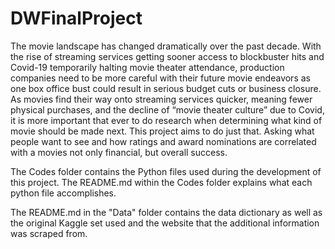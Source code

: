 # DWFinalProject

The movie landscape has changed dramatically over the past decade. With the rise of streaming services getting sooner access to blockbuster hits and Covid-19 temporarily halting movie theater attendance, production companies need to be more careful with their future movie endeavors as one box office bust could result in serious budget cuts or business closure. As movies find their way onto streaming services quicker, meaning fewer physical purchases, and the decline of “movie theater culture” due to Covid, it is more important that ever to do research when determining what kind of movie should be made next. This project aims to do just that. Asking what people want to see and how ratings and award nominations are correlated with a movies not only financial, but overall success.

The Codes folder contains the Python files used during the development of this project. The README.md within the Codes folder explains what each python file accomplishes.

The README.md in the "Data" folder contains the data dictionary as well as the original Kaggle set used and the website that the additional information was scraped from.
